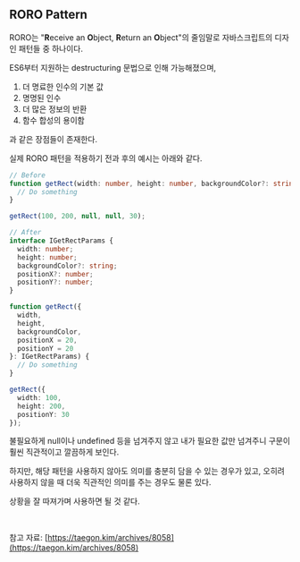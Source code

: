 ## RORO Pattern

RORO는 "**R**eceive an **O**bject, **R**eturn an **O**bject"의 줄임말로 자바스크립트의 디자인 패턴들 중 하나이다.

ES6부터 지원하는 destructuring 문법으로 인해 가능해졌으며,

1. 더 명료한 인수의 기본 값
2. 명명된 인수
3. 더 많은 정보의 반환
4. 함수 합성의 용이함

과 같은 장점들이 존재한다.

실제 RORO 패턴을 적용하기 전과 후의 예시는 아래와 같다.

```typescript
// Before
function getRect(width: number, height: number, backgroundColor?: string, positionX = 20, positionY = 20) {
  // Do something
}

getRect(100, 200, null, null, 30);

// After
interface IGetRectParams {
  width: number;
  height: number;
  backgroundColor?: string;
  positionX?: number;
  positionY?: number;
}

function getRect({
  width,
  height,
  backgroundColor,
  positionX = 20,
  positionY = 20
}: IGetRectParams) {
  // Do something
}

getRect({
  width: 100,
  height: 200,
  positionY: 30
});
```

불필요하게 null이나 undefined 등을 넘겨주지 않고 내가 필요한 값만 넘겨주니 구문이 훨씬 직관적이고 깔끔하게 보인다.

하지만, 해당 패턴을 사용하지 않아도 의미를 충분히 담을 수 있는 경우가 있고, 오히려 사용하지 않을 때 더욱 직관적인 의미를 주는 경우도 물론 있다.

상황을 잘 따져가며 사용하면 될 것 같다.

<br>

참고 자료: [https://taegon.kim/archives/8058](https://taegon.kim/archives/8058)
